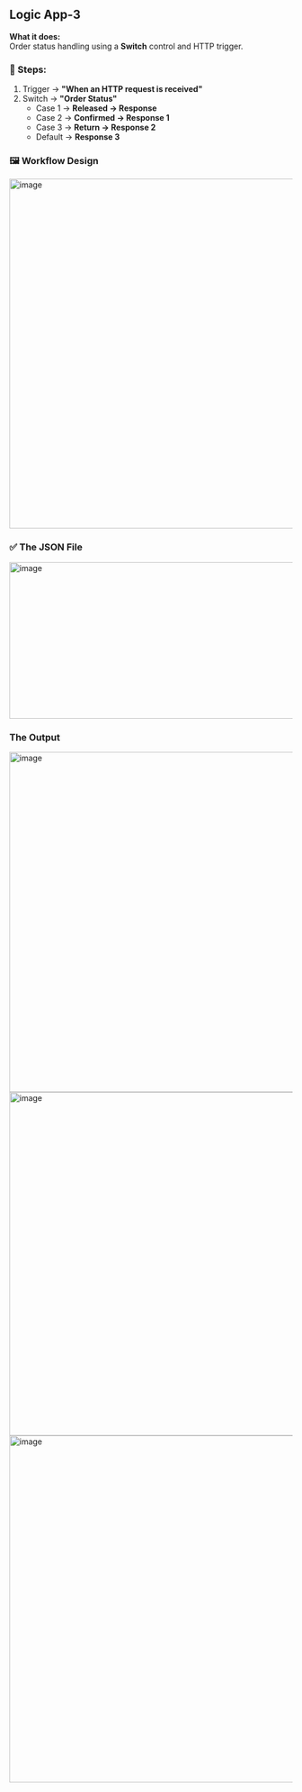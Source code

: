 ## Logic App-3

**What it does:**  
Order status handling using a **Switch** control and HTTP trigger.

### 🔹 Steps:

1. Trigger → **"When an HTTP request is received"**
2. Switch → **"Order Status"**
   - Case 1 → **Released → Response**
   - Case 2 → **Confirmed → Response 1**
   - Case 3 → **Return → Response 2**
   - Default → **Response 3**

### 🖼 Workflow Design

<img width="1387" height="621" alt="image" src="https://github.com/user-attachments/assets/5ca6ad70-98c3-4078-a402-38e2d2d94529" />

### ✅ The JSON File

<img width="913" height="278" alt="image" src="https://github.com/user-attachments/assets/afa724d6-6f5d-4774-912b-cb3f236de82b" />

### The Output

<img width="1374" height="604" alt="image" src="https://github.com/user-attachments/assets/61de0513-dd6d-4c97-bfcc-0134e4b2687e" />
<img width="1384" height="610" alt="image" src="https://github.com/user-attachments/assets/1ded5429-fd38-4341-ab59-a2b366790d5d" />
<img width="1371" height="616" alt="image" src="https://github.com/user-attachments/assets/633dea93-ecce-4422-bb58-7b923c370908" />

